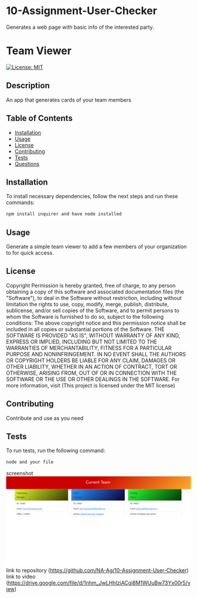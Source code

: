 # 10-Assignment-User-Checker
Generates a web page with basic info of the interested party. 

# Team Viewer
[![License: MIT](https://img.shields.io/badge/License-MIT-yellow.svg)](https://opensource.org/licenses/MIT)
## Description
An app that generates cards of your team members
## Table of Contents 
- [Installation](#installation)
- [Usage](#usage)
- [License](#license)
- [Contributing](#contributing)
- [Tests](#tests)
- [Questions](#questions)
## Installation
To install necessary dependencies, follow the next steps and run these commands:
```bash
npm install inquirer and have node installed
```
## Usage
Generate a simple team viewer to add a few members of your organization to for quick access. 

## License
    
  Copyright <YEAR> <COPYRIGHT HOLDER>
  Permission is hereby granted, free of charge, to any person obtaining a copy of this software and associated documentation files (the "Software"), to deal in the Software without restriction, including without limitation the rights to use, copy, modify, merge, publish, distribute, sublicense, and/or sell copies of the Software, and to permit persons to whom the Software is furnished to do so, subject to the following conditions:
  The above copyright notice and this permission notice shall be included in all copies or substantial portions of the Software.
  THE SOFTWARE IS PROVIDED "AS IS", WITHOUT WARRANTY OF ANY KIND, EXPRESS OR IMPLIED, INCLUDING BUT NOT LIMITED TO THE WARRANTIES OF MERCHANTABILITY, FITNESS FOR A PARTICULAR PURPOSE AND NONINFRINGEMENT. IN NO EVENT SHALL THE AUTHORS OR COPYRIGHT HOLDERS BE LIABLE FOR ANY CLAIM, DAMAGES OR OTHER LIABILITY, WHETHER IN AN ACTION OF CONTRACT, TORT OR OTHERWISE, ARISING FROM, OUT OF OR IN CONNECTION WITH THE SOFTWARE OR THE USE OR OTHER DEALINGS IN THE SOFTWARE.
  For more information, visit (This project is licensed under the MIT license)
  
  
## Contributing
Contribute and use as you need
## Tests
To run tests, run the following command:
```bash
node and your file
```
screenshot  ![](./10-screenshot-working.PNG)
link to repository (https://github.com/NA-Ag/10-Assignment-User-Checker)
link to video (https://drive.google.com/file/d/1nhm_JwLHhIziACgi8M1WUuBw73Yx00r5/view)
